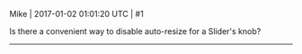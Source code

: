Mike | 2017-01-02 01:01:20 UTC | #1

Is there a convenient way to disable auto-resize for a Slider's knob?

-------------------------


